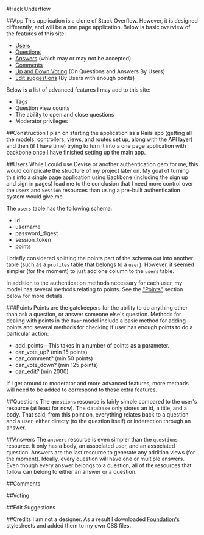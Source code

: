 #Hack Underflow

##App
This application is a clone of Stack Overflow. However, it is designed differently, and will be a one page application. Below is basic overview of the features of this site:

* [Users](https://github.com/NatashaHull/HackUndderflow#users)
* [Questions](https://github.com/NatashaHull/HackUndderflow#questions)
* [Answers](https://github.com/NatashaHull/HackUndderflow#answers) (which may or may not be accepted)
* [Comments](https://github.com/NatashaHull/HackUndderflow#comments)
* [Up and Down Voting](https://github.com/NatashaHull/HackUndderflow#voting) (On Questions and Answers By Users)
* [Edit suggestions](https://github.com/NatashaHull/HackUndderflow#edit-suggestions) (By Users with enough points)

Below is a list of advanced features I may add to this site:

* Tags
* Question view counts
* The ability to open and close questions
* Moderator privileges

##Construction
I plan on starting the application as a Rails app (getting all the models, controllers, views, and routes set up, along with the API layer) and then (if I have time) trying to turn it into a one page application with backbone once I have finished setting up the main app.

##Users
While I could use Devise or another authentication gem for me, this would complicate the structure of my project later on. My goal of turning this into a single page application using Backbone (including the sign up and sign in pages) lead me to the conclusion that I need more control over the `Users` and `Session` resources than using a pre-built authentication system would give me.

The `users` table has the following schema:

* id
* username
* password_digest
* session_token
* points

I briefly considered splitting the points part of the schema out into another table (such as a `profiles` table that belongs to a `user`). However, it seemed simpler (for the moment) to just add one column to the `users` table.

In addition to the authentication methods necessary for each user, my model has several methods relating to points. See the ["Points"](https://github.com/NatashaHull/HackUndderflow#points) section below for more details.

###Points
Points are the gatekeepers for the ability to do anything other than ask a question, or answer someone else's question. Methods for dealing with points in the `User` model include a basic method for adding points and several methods for checking if user has enough points to do a particular action:

* add_points - This takes in a number of points as a parameter.
* can_vote_up? (min 15 points)
* can_comment? (min 50 points)
* can_vote_down? (min 125 points)
* can_edit? (min 2000)

If I get around to moderator and more advanced features, more methods will need to be added to correspond to those extra features.

##Questions
The `questions` resource is fairly simple compared to the user's resource (at least for now). The database only stores an id, a title, and a body. That said, from this point on, everything relates back to a question and a user, either directy (to the question itself) or inderection through an answer.

##Answers
The `answers` resource is even simpler than the `questions` resource. It only has a body, an associated user, and an associated question. Answers are the last resource to generate any addition views (for the moment). Ideally, every question will have one or multiple answers. Even though every answer belongs to a question, all of the resources that follow can belong to either an answer or a question.

##Comments

##Voting

##Edit Suggestions

##Credits
I am not a designer. As a result I downloaded [Foundation's](http://foundation.zurb.com/) stylesheets and added them to my own CSS files.
